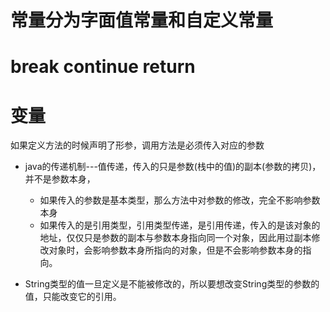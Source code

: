 # 常量分为字面值常量和自定义常量
# break  continue  return


# 变量
如果定义方法的时候声明了形参，调用方法是必须传入对应的参数
   * java的传递机制---值传递，传入的只是参数(栈中的值)的副本(参数的拷贝)，并不是参数本身，
      * 如果传入的参数是基本类型，那么方法中对参数的修改，完全不影响参数本身
      * 如果传入的是引用类型，引用类型传递，是引用传递，传入的是该对象的地址，仅仅只是参数的副本与参数本身指向同一个对象，因此用过副本修改对象时，会影响参数本身所指向的对象，但是不会影响参数本身的指向。

   * String类型的值一旦定义是不能被修改的，所以要想改变String类型的参数的值，只能改变它的引用。


